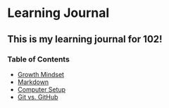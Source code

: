 # Learning Journal
## This is my learning journal for 102!

### Table of Contents
- [Growth Mindset](Growth-mindset.md)
- [Markdown](Markdown-notes.md)
- [Computer Setup](computer-setup.md)
- [Git vs. GitHub](git-github-notes.md)


